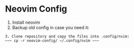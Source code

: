 # Neovim Config
1. Install neovim
2. Backup old config in case you need it:
~~~ cp -r ~/.config/nvim ~/.config/nvim_backup ~~~
3. Clone repository and copy the files into .config/nvim:
~~~ cp -r neovim-config/ ~/.config/nvim ~~~
